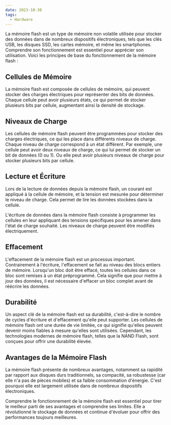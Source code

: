```yaml
---
date: 2023-10-30
tags:
  - Hardware
---
```


La mémoire flash est un type de mémoire non volatile utilisée pour stocker des données dans de nombreux dispositifs électroniques, tels que les clés USB, les disques SSD, les cartes mémoire, et même les smartphones. Comprendre son fonctionnement est essentiel pour apprécier son utilisation. Voici les principes de base du fonctionnement de la mémoire flash :

## Cellules de Mémoire

La mémoire flash est composée de cellules de mémoire, qui peuvent stocker des charges électriques pour représenter des bits de données. Chaque cellule peut avoir plusieurs états, ce qui permet de stocker plusieurs bits par cellule, augmentant ainsi la densité de stockage.

## Niveaux de Charge

Les cellules de mémoire flash peuvent être programmées pour stocker des charges électriques, ce qui les place dans différents niveaux de charge. Chaque niveau de charge correspond à un état différent. Par exemple, une cellule peut avoir deux niveaux de charge, ce qui lui permet de stocker un bit de données (0 ou 1). Ou elle peut avoir plusieurs niveaux de charge pour stocker plusieurs bits par cellule.

## Lecture et Écriture

Lors de la lecture de données depuis la mémoire flash, un courant est appliqué à la cellule de mémoire, et la tension est mesurée pour déterminer le niveau de charge. Cela permet de lire les données stockées dans la cellule.

L'écriture de données dans la mémoire flash consiste à programmer les cellules en leur appliquant des tensions spécifiques pour les amener dans l'état de charge souhaité. Les niveaux de charge peuvent être modifiés électriquement.

## Effacement

L'effacement de la mémoire flash est un processus important. Contrairement à l'écriture, l'effacement se fait au niveau des blocs entiers de mémoire. Lorsqu'un bloc doit être effacé, toutes les cellules dans ce bloc sont remises à un état préprogrammé. Cela signifie que pour mettre à jour des données, il est nécessaire d'effacer un bloc complet avant de réécrire les données.

## Durabilité

Un aspect clé de la mémoire flash est sa durabilité, c'est-à-dire le nombre de cycles d'écriture et d'effacement qu'elle peut supporter. Les cellules de mémoire flash ont une durée de vie limitée, ce qui signifie qu'elles peuvent devenir moins fiables à mesure qu'elles sont utilisées. Cependant, les technologies modernes de mémoire flash, telles que la NAND Flash, sont conçues pour offrir une durabilité élevée.

## Avantages de la Mémoire Flash

La mémoire flash présente de nombreux avantages, notamment sa rapidité par rapport aux disques durs traditionnels, sa compacité, sa robustesse (car elle n'a pas de pièces mobiles) et sa faible consommation d'énergie. C'est pourquoi elle est largement utilisée dans de nombreux dispositifs électroniques.

Comprendre le fonctionnement de la mémoire flash est essentiel pour tirer le meilleur parti de ses avantages et comprendre ses limites. Elle a révolutionné le stockage de données et continue d'évoluer pour offrir des performances toujours meilleures.

